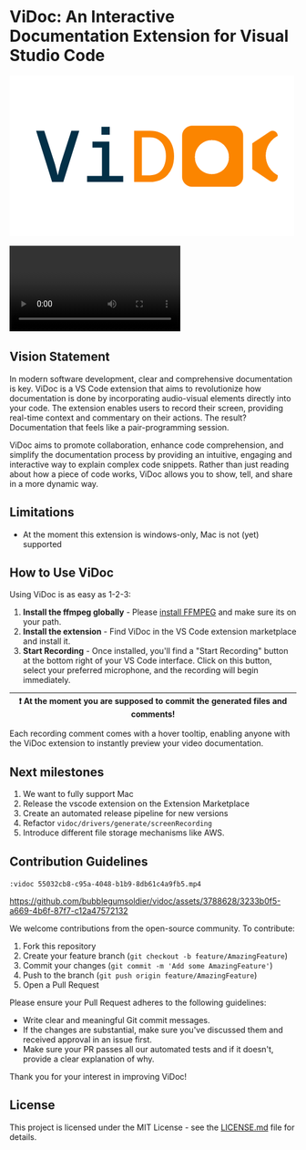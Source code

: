# ViDoc: An Interactive Documentation Extension for Visual Studio Code

![ViDoc](https://github.com/bubblegumsoldier/vidoc/raw/main/vidoc.png "ViDoc")

![:vidoc 0c8c60c6-bc0b-4841-aaa6-c0680be600d6.mp4](https://vidoc.s3.eu-central-1.amazonaws.com/0c8c60c6-bc0b-4841-aaa6-c0680be600d6.mp4)

## Vision Statement

In modern software development, clear and comprehensive documentation is key. ViDoc is a VS Code extension that aims to revolutionize how documentation is done by incorporating audio-visual elements directly into your code. The extension enables users to record their screen, providing real-time context and commentary on their actions. The result? Documentation that feels like a pair-programming session.

ViDoc aims to promote collaboration, enhance code comprehension, and simplify the documentation process by providing an intuitive, engaging and interactive way to explain complex code snippets. Rather than just reading about how a piece of code works, ViDoc allows you to show, tell, and share in a more dynamic way.

## Limitations

* At the moment this extension is windows-only, Mac is not (yet) supported

## How to Use ViDoc

Using ViDoc is as easy as 1-2-3:

1. **Install the ffmpeg globally** - Please [install FFMPEG](https://ffmpeg.org/download.html) and make sure its on your path.
2. **Install the extension** - Find ViDoc in the VS Code extension marketplace and install it.
3. **Start Recording** - Once installed, you'll find a "Start Recording" button at the bottom right of your VS Code interface. Click on this button, select your preferred microphone, and the recording will begin immediately.

| :exclamation:  At the moment you are supposed to commit the generated files and comments!   |
|-----------------------------------------|


Each recording comment comes with a hover tooltip, enabling anyone with the ViDoc extension to instantly preview your video documentation.

## Next milestones

1. We want to fully support Mac
2. Release the vscode extension on the Extension Marketplace
3. Create an automated release pipeline for new versions
4. Refactor `vidoc/drivers/generate/screenRecording`
5. Introduce different file storage mechanisms like AWS.

## Contribution Guidelines

`:vidoc 55032cb8-c95a-4048-b1b9-8db61c4a9fb5.mp4`

https://github.com/bubblegumsoldier/vidoc/assets/3788628/3233b0f5-a669-4b6f-87f7-c12a47572132


We welcome contributions from the open-source community. To contribute:

1. Fork this repository
2. Create your feature branch (`git checkout -b feature/AmazingFeature`)
3. Commit your changes (`git commit -m 'Add some AmazingFeature'`)
4. Push to the branch (`git push origin feature/AmazingFeature`)
5. Open a Pull Request

Please ensure your Pull Request adheres to the following guidelines:

- Write clear and meaningful Git commit messages.
- If the changes are substantial, make sure you've discussed them and received approval in an issue first.
- Make sure your PR passes all our automated tests and if it doesn't, provide a clear explanation of why.

Thank you for your interest in improving ViDoc!

## License

This project is licensed under the MIT License - see the [LICENSE.md](LICENSE.md) file for details.
